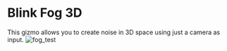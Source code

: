# Blink Fog 3D

This gizmo allows you to create noise in 3D space using just a camera as input.
![fog_test](https://github.com/obulka/blink_fog/assets/21975584/c794f545-fd49-4303-9c96-599793e06e95)
